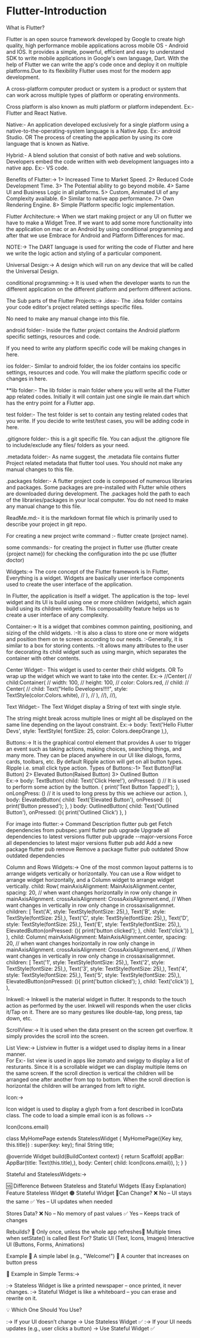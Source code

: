 # Flutter-Introduction 
What is Flutter?

Flutter is an open source framework developed by Google to create high quality, high performance mobile applications across mobile OS - Android and IOS. It provides a simple, powerful, efficient and easy to understand SDK to write mobile applications in Google's own language, Dart.
With the help of Flutter we can write the app's code once and deploy it on multiple platforms.Due to its flexibility Flutter uses most for the modern app development.

A cross-platform computer product or system is a product or system that can work across multiple types of platform or operating environments.

Cross platform is also known as multi platform or platform independent. Ex:- Flutter and React Native.

Native:- An application developed exclusively for a single platform using a native-to-the-operating-system language is a Native App. Ex:- android Studio.
OR
The process of creating the application by using its core language that is known as Native.

Hybrid:-  A blend solution that consist of both native and web solutions.
Developers embed the code written with web development languages into a native app. Ex:- VS code.

Benefits of Flutter:-> 1> Increased Time to Market Speed.
                    2> Reduced Code Development Time.
                    3> The Potential ability to go beyond mobile.
                    4> Same UI and Business Logic in all platforms.
                    5> Custom, Animated UI of any Complexity available.
                    6> Similar to native app performance.
                    7> Own Rendering Engine.
                    8> Simple Platform specific logic implementation.

Flutter Architecture:-> When we start making project or any UI on flutter we have to make a Widget Tree.
If we want to add  some more functionality into the application on mac or an Android by using conditional programming and after that we use Embrace for Android and Platform Differences for mac.

NOTE:-> The DART language is used for writing the code of Flutter and here we write the logic action and styling of a particular component.

Universal Design:-> A design which will run on any device that will be called the Universal Design.

conditional programming:-> It is used when the developer wants to run the different application on the different platform and perform different actions.


The Sub parts of the Flutter Projects:-> .idea:- The .idea folder contains your code editor's project related settings specific files.

No need to make any manual change into this file.

android folder:- Inside the flutter project contains the Android platform specific settings, resources and code.

If you need to write any platform specific code will be making changes in here.

ios folder:- Similar to android folder, the ios folder contains ios specific settings, resources and code.
You will make the platform specific code or changes in here.

**lib folder:- The lib folder is main folder where you will write all the Flutter app related codes.
Initially it will contain just one single ile main.dart which has the entry point for a Flutter app.

test folder:- The test folder is set to contain any testing related codes that you write.
If you decide to write test/test cases, you will be adding code in here.

.gitignore folder:- this is a git specific file.
You can adjust the .gitignore file to include/exclude any files/ folders as your need.

.metadata folder:- As name suggest, the .metadata file contains flutter Project related metadata that flutter tool uses.
You should not make any manual changes to this file.

.packages folder:- A flutter project code is composed of numerous libraries and packages.
Some packages are pre-installed with Flutter while others are downloaded during development.
The .packages hold the path to each of the libraries/packages in your local computer.
You do not need to make any manual change to this file.

ReadMe.md:- it is the markdown format file which is primarily used to describe your project in git repo.

For creating a new project write command :- flutter create (project name).

some commands:- for creating the project in flutter use (flutter create {project name})
for checking the configuration into the pc use (flutter doctor)

Widgets:->
The core concept of the Flutter framework is In Flutter, Everything is a widget. Widgets are basically user interface components used to create the user interface of the application.

In Flutter, the application is itself a widget. The application is the top- level widget and its UI is build using one or more children (widgets), which again build using its children widgets. This composability feature helps us to create a user interface of any complexity.

Container:-> It is a widget that combines common painting, positioning, and sizing of the child widgets.
:-It is also a class to store one or more widgets and position them on te screen according to our needs.
:-Generally, it is similar to a box for storing contents.
:-It allows many attributes to the user for decorating its child widget such as using margin, which separates the container with other contents. 

Center Widget:- This widget is used to center their child widgets.
OR
To wrap up the widget which we want to take into the center.
Ex:-> //Center(
      //   child:Container(
      //   width: 100,
      //   height: 100,
      //   color: Colors.red,
      //   child:
      //   Center(
      //   child: Text("Hello Developers!!!!", style: TextStyle(color:Colors.white),
      //    ),
      //   ),
      //),
      //),

Text Widget:- The Text Widget display a String of text with single style.

The string might break across multiple lines or might all be displayed on the same line depending on the layout constraint.
Ex:-> body: Text('Hello Flutter Devs', style: TextStyle(
        fontSize: 25, 
        color: Colors.deepOrange
        ),),

Buttons:-> It is the graphical control element that provides A user to trigger an event such as taking actions, making choices, searching things, and many more. They can be placed anywhere in our UI like dialogs, forms, cards, toolbars, etc.
By default Ripple action will get on all button types.
Ripple i.e. small click type action.
Types of Buttons:-1> Text Button(Flat Button)
                  2> Elevated Button(Raised Button)
                  3> Outlined Button      
      Ex:->
          body: TextButton(
          child: Text('Click Here!'),
          onPressed: () // It is used to perform some action by the button.
          {
          print('Text Button Tapped!');
        },
        onLongPress: () // it is used to long press by this we achieve our action.
      ),
      body: ElevatedButton(
            child: Text('Elevated Button'),
            onPressed: (){
                  print('Button pressed');
            },
      )
      body: OutlinedButton(
            child: Text('Outlined Button'),
            onPressed: (){
                  print('Outlined Click')
            },
      )
      
For image into flutter:-> 
Command Description
flutter pub get	                        Fetch dependencies from pubspec.yaml
flutter pub upgrade	                  Upgrade all dependencies to latest versions
flutter pub upgrade --major-versions	Force all dependencies to latest major versions
flutter pub add <package>	            Add a new package
flutter pub remove <package>	            Remove a package
flutter pub outdated	                  Show outdated dependencies
      
Column and Rows Widgets:-> One of the most common layout patterns is to arrange widgets vertically or horizontally.
You can use a Row widget to arrange widget horizontally, and a Column widget to arrange widget vertically. 
child: Row(
        mainAxisAlignment: MainAxisAlignment.center, spacing: 20, // when want changes horizontally in row only change in mainAxisAlignment.
        crossAxisAlignment: CrossAxisAlignment.end, // When want changes in vertically in row only change in crossaxisalignmnet.
        children: [
          Text('A', style: TextStyle(fontSize: 25),),
          Text('B', style: TextStyle(fontSize: 25),),
          Text('C', style: TextStyle(fontSize: 25),),
          Text('D', style: TextStyle(fontSize: 25),),
          Text('E', style: TextStyle(fontSize: 25),),
          ElevatedButton(onPressed: (){
            print('button clicked');
          }, child: Text('click'))
        ],
      ), 
      child: Column(
        mainAxisAlignment: MainAxisAlignment.center, spacing: 20, // when want changes horizontally in row only change in mainAxisAlignment.
        crossAxisAlignment: CrossAxisAlignment.end, // When want changes in vertically in row only change in crossaxisalignmnet.
        children: [
          Text('1', style: TextStyle(fontSize: 25),),
          Text('2', style: TextStyle(fontSize: 25),),
          Text('3', style: TextStyle(fontSize: 25),),
          Text('4', style: TextStyle(fontSize: 25),),
          Text('5', style: TextStyle(fontSize: 25),),
          ElevatedButton(onPressed: (){
            print('button clicked');
          }, child: Text('click'))
        ],
      ),      

Inkwell:-> Inkwell is the material widget in flutter.
           It responds to the touch action as performed by the user.
           Inkwell will responds when the user clicks it/Tap on it.
           There are so many gestures like double-tap, long press, tap down, etc. 

ScrollView:-> It is used when the data present on the screen get overflow. It simply provides the scroll into the screen.

List View:-> Listview in flutter is a widget used to display items in a linear manner.  
            For Ex:- list view is used in apps like zomato and swiggy to display a list of resturants.
            Since it is a scrollable widget we can display multiple items on the same screen.
            If the scroll direction is vertical the children will be arranged one after another from top to bottom.
            When the scroll direction is horizontal the children will be arranged from left to right.

Icon:->

Icon widget is used to display a glyph from a font described in IconData class. The code to load a simple email icon is as follows −>

Icon(Icons.email)

class MyHomePage extends StatelessWidget { 
   MyHomePage({Key key, this.title}) : super(key: key); 
   final String title; 

   @override 
   Widget build(BuildContext context) {
      return Scaffold(
         appBar: AppBar(title: Text(this.title),),
         body: Center( child: Icon(Icons.email)),
      );
   }
}

Stateful and StatelessWidgets:-> 

🆚 Difference Between Stateless and Stateful Widgets (Easy Explanation)
Feature	                Stateless Widget                        🟠	Stateful Widget 
🔵Can Change?	             ❌ No – UI stays the same	                ✅ Yes – UI updates when needed

Stores Data?	              ❌ No – No memory of past values	         ✅ Yes – Keeps track of changes

Rebuilds?	                  🚀 Only once, unless the whole app refreshes🔄 Multiple times when setState() is called
Best For?	                   Static UI (Text, Icons, Images)	          Interactive UI (Buttons, Forms, Animations)

Example                   	📌 A simple label (e.g., "Welcome!")	🔢 A counter that increases on button press

📌 Example in Simple Terms:->

:-> Stateless Widget is like a printed newspaper – once printed, it never changes.
:-> Stateful Widget is like a whiteboard – you can erase and rewrite on it.

💡 Which One Should You Use?

:-> If your UI doesn’t change → Use Stateless Widget ✅
:-> If your UI needs updates (e.g., user clicks a button) → Use Stateful Widget ✅
